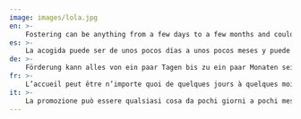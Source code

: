 ```yaml
---
image: images/lola.jpg
en: >-
    Fostering can be anything from a few days to a few months and could be puppies, a recently operated dog, an old dog or one adopted just waiting for a flight to its new family. While you have a dog in foster, we cover all necessary veterinary costs, food and give food and water bowls, leads, etc for the dog. You provide love and a safe place for the dog until it finds its forever family.
es: >-
    La acogida puede ser de unos pocos días a unos pocos meses y puede ser un cachorro, un perro recién operado, un perro viejo o uno adoptado a la espera de un vuelo a su nueva familia. Mientras tenga un perro en acogida, cubrimos todos los gastos veterinarios necesarios, la comida y damos comida y agua, tazones, correas, etc. para el perro. Usted provee amor y un lugar seguro para el perro hasta que encuentre su familia para siempre.
de: >-
    Förderung kann alles von ein paar Tagen bis zu ein paar Monaten sein und könnte Welpen sein, ein kürzlich operierter Hund, ein alter Hund oder einer adoptiert, der nur auf einen Flug zu seiner neuen Familie wartet. Während Sie einen Hund in Pflege haben, decken wir alle notwendigen tierarzten Kosten, Nahrung und geben Nahrung und Wasserschalen, Führt, etc. für den Hund. Sie bieten Liebe und einen sicheren Ort für den Hund, bis er seine ewige Familie findet.
fr: >-
    L’accueil peut être n’importe quoi de quelques jours à quelques mois et pourrait être des chiots, un chien récemment opéré, un vieux chien ou un adopté juste en attente d’un vol pour sa nouvelle famille. Pendant que vous avez un chien en famille d’accueil, nous couvrons tous les coûts vétérinaires nécessaires, la nourriture et donner de la nourriture et des bols d’eau, pistes, etc pour le chien. Vous fournissez l’amour et un endroit sûr pour le chien jusqu’à ce qu’il trouve sa famille pour toujours.
it: >-
    La promozione può essere qualsiasi cosa da pochi giorni a pochi mesi e potrebbe essere cuccioli, un cane gestito di recente, un vecchio cane o uno adottato solo in attesa di un volo per la sua nuova famiglia. Mentre si dispone di un cane in affimposizione, copriamo tutte le spese veterinarie necessarie, cibo e dare cibo e acqua ciotole, piombo, ecc per il cane. Si fornisce amore e un luogo sicuro per il cane fino a quando non trova la sua famiglia per sempre.
---
```

